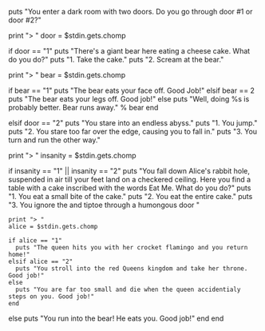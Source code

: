 puts "You enter a dark room with two doors. Do you go through door #1 or door #2?"

print "> "
door = $stdin.gets.chomp

if door == "1"
  puts "There's a giant bear here eating a cheese cake. What do you do?"
  puts "1. Take the cake."
  puts "2. Scream at the bear."

  print "> "
  bear = $stdin.gets.chomp

  if bear == "1"
    puts "The bear eats your face off. Good Job!"
  elsif bear == 2
    puts "The bear eats your legs off. Good job!"
  else
    puts "Well, doing %s is probably better. Bear runs away." % bear
  end

elsif door == "2"
  puts "You stare into an endless abyss."
  puts "1. You jump."
  puts "2. You stare too far over the edge, causing you to fall in."
  puts "3. You turn and run the other way."

  print "> "
  insanity = $stdin.gets.chomp

  if insanity == "1" || insanity == "2"
    puts "You fall down Alice's rabbit hole, suspended in air till your feet land on a checkered ceiling. Here you find a table with a cake inscribed with the words Eat Me. What do you do?"
    puts "1. You eat a small bite of the cake."
    puts "2. You eat the entire cake."
    puts "3. You ignore the and tiptoe through a humongous door "


    print "> "
    alice = $stdin.gets.chomp

    if alice == "1"
      puts "The queen hits you with her crocket flamingo and you return home!"
    elsif alice == "2"
      puts "You stroll into the red Queens kingdom and take her throne. Good job!"
    else
      puts "You are far too small and die when the queen accidentialy steps on you. Good job!"
    end
  else
    puts "You run into the bear! He eats you. Good job!"
  end
end
